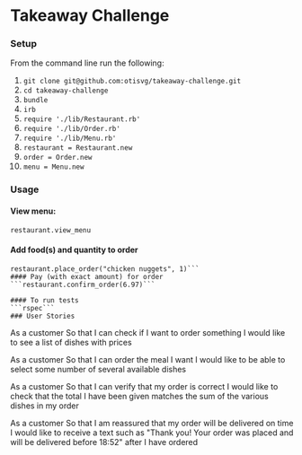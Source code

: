 Takeaway Challenge
==================
 
### Setup

From the command line run the following:
1. ```git clone git@github.com:otisvg/takeaway-challenge.git```
2. ```cd takeaway-challenge```
3. ```bundle```
4. ```irb```
5. ```require './lib/Restaurant.rb'```
6. ```require './lib/Order.rb'```
7. ```require './lib/Menu.rb'```
8. ```restaurant = Restaurant.new```
9. ```order = Order.new```
10. ```menu = Menu.new```

### Usage

#### View menu: 
```restaurant.view_menu```
#### Add food(s) and quantity to order
```restaurant.place_order("hamburger", 2)
restaurant.place_order("chicken nuggets", 1)```
#### Pay (with exact amount) for order
```restaurant.confirm_order(6.97)```

#### To run tests
```rspec```
### User Stories

```
As a customer
So that I can check if I want to order something
I would like to see a list of dishes with prices

As a customer
So that I can order the meal I want
I would like to be able to select some number of several available dishes

As a customer
So that I can verify that my order is correct
I would like to check that the total I have been given matches the sum of the various dishes in my order

As a customer
So that I am reassured that my order will be delivered on time
I would like to receive a text such as "Thank you! Your order was placed and will be delivered before 18:52" after I have ordered
```
